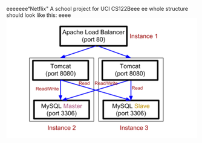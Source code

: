 eeeeeee“Netflix"
A school project for UCI CS122Beee
ee
whole structure should look like this:
eeee
![image](https://github.com/cxk123/-Netflix-CS122B/blob/master/images/struture.PNG)
